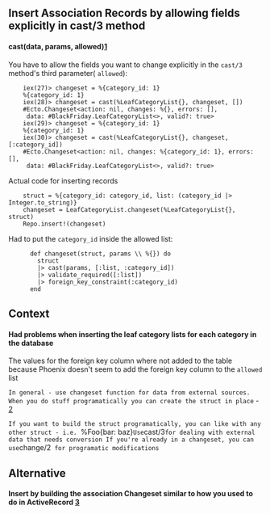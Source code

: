 ## Insert Association Records by allowing fields explicitly in cast/3 method

#### cast(data, params, allowed)[1]

You have to allow the fields you want to change explicitly in the `cast/3` method's third parameter( `allowed`):

        iex(27)> changeset = %{category_id: 1}                                   
        %{category_id: 1}
        iex(28)> changeset = cast(%LeafCategoryList{}, changeset, [])            
        #Ecto.Changeset<action: nil, changes: %{}, errors: [],
         data: #BlackFriday.LeafCategoryList<>, valid?: true>
        iex(29)> changeset = %{category_id: 1}                                   
        %{category_id: 1}
        iex(30)> changeset = cast(%LeafCategoryList{}, changeset, [:category_id])
        #Ecto.Changeset<action: nil, changes: %{category_id: 1}, errors: [],
         data: #BlackFriday.LeafCategoryList<>, valid?: true>

Actual code for inserting records

        struct = %{category_id: category_id, list: (category_id |> Integer.to_string)}
        changeset = LeafCategoryList.changeset(%LeafCategoryList{}, struct)
        Repo.insert!(changeset)
    
Had to put the `category_id` inside the allowed list:
         
          def changeset(struct, params \\ %{}) do
            struct
            |> cast(params, [:list, :category_id])
            |> validate_required([:list])
            |> foreign_key_constraint(:category_id)
          end
         
## Context

#### Had problems when inserting the leaf category lists for each category in the database
The values for the foreign key column where not added to the table because Phoenix doesn't seem to add the foreign key column to the `allowed` list

`In general - use changeset function for data from external sources. When you do stuff programatically you can create the struct in place` - [2]


`If you want to build the struct programatically, you can like with any other struct - i.e. `%Foo{bar: baz}`
Use `cast/3` for dealing with external data that needs conversion
If you're already in a changeset, you can use `change/2` for programatic modifications`

## Alternative

#### Insert by building the association Changeset similar to how you used to do in ActiveRecord [3]

[1]: https://hexdocs.pm/ecto/Ecto.Changeset.html#cast/3
[2]: https://github.com/michalmuskala
[3]: https://github.com/miskolc/til/blob/master/ecto/build_association_records.md

